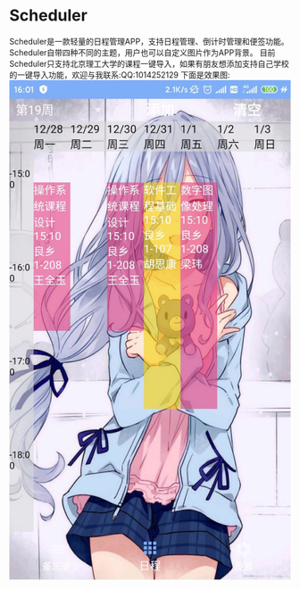 # Scheduler
Scheduler是一款轻量的日程管理APP，支持日程管理、倒计时管理和便签功能。
Scheduler自带四种不同的主题，用户也可以自定义图片作为APP背景。
目前Scheduler只支持北京理工大学的课程一键导入，如果有朋友想添加支持自己学校的一键导入功能，欢迎与我联系:QQ:1014252129
下面是效果图:
![image](https://github.com/jkouubb/Scheduler/blob/master/image.png)

